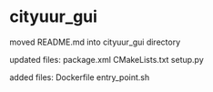 # cityuur_gui

moved README.md into cityuur_gui directory

updated files:
  	package.xml
	CMakeLists.txt
	setup.py

added files:
	Dockerfile
	entry_point.sh
